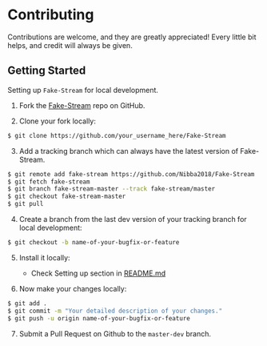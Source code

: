# Contributing
Contributions are welcome, and they are greatly appreciated! Every little bit helps, and credit will always be given.

## Getting Started

Setting up `Fake-Stream` for local development.

1. Fork the [Fake-Stream](https://github.com/Nibba2018/Fake-Stream) repo on GitHub.

2. Clone your fork locally:

```bash
$ git clone https://github.com/your_username_here/Fake-Stream
```

3. Add a tracking branch which can always have the latest version of Fake-Stream.

```bash
$ git remote add fake-stream https://github.com/Nibba2018/Fake-Stream
$ git fetch fake-stream
$ git branch fake-stream-master --track fake-stream/master
$ git checkout fake-stream-master
$ git pull
```

4. Create a branch from the last dev version of your tracking branch for local development:

```bash
$ git checkout -b name-of-your-bugfix-or-feature
```

5. Install it locally:
   * Check Setting up section in [README.md](README.md)

6. Now make your changes locally:

```bash
$ git add .
$ git commit -m "Your detailed description of your changes."
$ git push -u origin name-of-your-bugfix-or-feature
```

7. Submit a Pull Request on Github to the `master-dev` branch.

